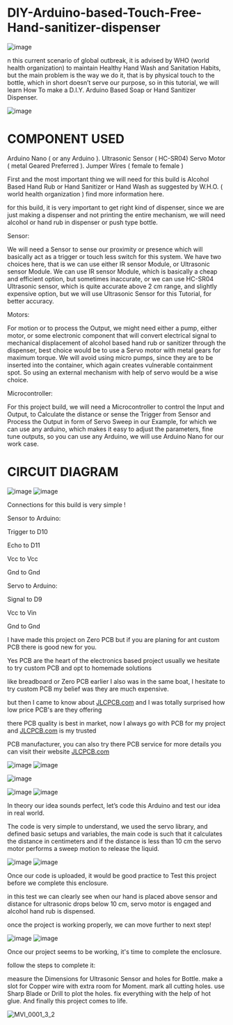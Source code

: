 # DIY-Arduino-based-Touch-Free-Hand-sanitizer-dispenser

![image](https://user-images.githubusercontent.com/19898602/133388025-46fc443f-e816-4298-8a81-449c023bec7d.png)


n this current scenario of global outbreak, it is advised by WHO (world health organization) to maintain Healthy Hand Wash and Sanitation Habits, but the main problem is the way we do it, that is by physical touch to the bottle, which in short doesn’t serve our purpose, so in this tutorial, we will learn How To make a D.I.Y. Arduino Based Soap or Hand Sanitizer Dispenser.

![image](https://user-images.githubusercontent.com/19898602/133388780-f348b794-48db-4ba0-a5df-08dbbd16a0a7.png)


# COMPONENT USED

Arduino Nano ( or any Arduino ).
Ultrasonic Sensor ( HC-SR04)
Servo Motor ( metal Geared Preferred ).
Jumper Wires ( female to female )



First and the most important thing we will need for this build is Alcohol Based Hand Rub or Hand Sanitizer or Hand Wash as suggested by W.H.O. ( world health organization ) find more information here.

for this build, it is very important to get right kind of dispenser, since we are just making a dispenser and not printing the entire mechanism, we will need alcohol or hand rub in dispenser or push type bottle.


Sensor:

We will need a Sensor to sense our proximity or presence which will basically act as a trigger or touch less switch for this system. We have two choices here, that is we can use either IR sensor Module, or Ultrasonic sensor Module. We can use IR sensor Module, which is basically a cheap and efficient option, but sometimes inaccurate, or we can use HC-SR04 Ultrasonic sensor, which is quite accurate above 2 cm range, and slightly expensive option, but we will use Ultrasonic Sensor for this Tutorial, for better accuracy.

Motors:

For motion or to process the Output, we might need either a pump, either motor, or some electronic component that will convert electrical signal to mechanical displacement of alcohol based hand rub or sanitizer through the dispenser, best choice would be to use a Servo motor with metal gears for maximum torque. We will avoid using micro pumps, since they are to be inserted into the container, which again creates vulnerable containment spot. So using an external mechanism with help of servo would be a wise choice.

Microcontroller:

For this project build, we will need a Microcontroller to control the Input and Output, to Calculate the distance or sense the Trigger from Sensor and Process the Output in form of Servo Sweep in our Example, for which we can use any arduino, which makes it easy to adjust the parameters, fine tune outputs, so you can use any Arduino, we will use Arduino Nano for our work case.


# CIRCUIT DIAGRAM

![image](https://user-images.githubusercontent.com/19898602/133388891-e9a68685-f34f-4ac7-8811-79d49550fa2a.png)
![image](https://user-images.githubusercontent.com/19898602/133389115-46bb4f12-60a5-4953-8924-afa54f1d8c03.png)


Connections for this build is very simple !

Sensor to Arduino:

Trigger to D10

Echo to D11

Vcc to Vcc

Gnd to Gnd

Servo to Arduino:

Signal to D9

Vcc to Vin

Gnd to Gnd

I have made this project on Zero PCB but if you are planing for ant custom PCB there is good new for you.

Yes PCB are the heart of the electronics based project usually we hesitate to try custom PCB and opt to homemade solutions

like breadboard or Zero PCB earlier I also was in the same boat, I hesitate to try custom PCB my belief was they are much expensive.

but then I came to know about [JLCPCB.com](https://jlcpcb.com/IAT) and I was totally surprised how low price PCB's are they offering 

there PCB quality is best in market, now I always go with PCB for my project and [JLCPCB.com](https://jlcpcb.com/IAT) is my trusted 

PCB manufacturer, you can also try there PCB service for more details you can visit their website [JLCPCB.com](https://jlcpcb.com/IAT)



![image](https://user-images.githubusercontent.com/19898602/130722559-0080ae28-08c6-4ad1-9522-e8571cfabbef.png) ![image](https://user-images.githubusercontent.com/19898602/130722577-c30b7b43-ea89-4847-9c6b-058f9fabeda3.png)


![image](https://user-images.githubusercontent.com/19898602/130722585-b5268db1-5f17-428f-ba60-b823140f2a70.png)



![image](https://user-images.githubusercontent.com/19898602/133389322-62c6d59b-27bc-4443-96f4-80f1710d8873.png)
![image](https://user-images.githubusercontent.com/19898602/133389357-139ce620-8563-467d-b5ca-b39bc0cd2807.png)



In theory our idea sounds perfect, let’s code this Arduino and test our idea in real world.

The code is very simple to understand, we used the servo library, and defined basic setups and variables, the main code is such that it calculates the distance in centimeters and if the distance is less than 10 cm the servo motor performs a sweep motion to release the liquid.


![image](https://user-images.githubusercontent.com/19898602/133389464-9a918b5d-5f56-427b-a4ec-1ce670335e18.png)
![image](https://user-images.githubusercontent.com/19898602/133389501-1f51aef5-473b-4826-8272-e34089ef94c0.png)






Once our code is uploaded, it would be good practice to Test this project before we complete this enclosure.

in this test we can clearly see when our hand is placed above sensor and distance for ultrasonic drops below 10 cm, servo motor is engaged and alcohol hand rub is dispensed.

once the project is working properly, we can move further to next step!

![image](https://user-images.githubusercontent.com/19898602/133389567-599e7c4c-dfe9-4a00-8604-06bf59881173.png)
![image](https://user-images.githubusercontent.com/19898602/133389601-0ee73aef-1e6a-479d-bf57-8c1046b925b6.png)




Once our project seems to be working, it's time to complete the enclosure.

follow the steps to complete it:

measure the Dimensions for Ultrasonic Sensor and holes for Bottle.
make a slot for Copper wire with extra room for Moment.
mark all cutting holes.
use Sharp Blade or Drill to plot the holes.
fix everything with the help of hot glue.
And finally this project comes to life.


![MVI_0001_3_2](https://user-images.githubusercontent.com/19898602/133389811-cc325561-def2-41ab-8b66-bcbd209a71a8.gif)





